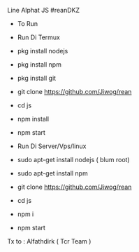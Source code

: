 Line Alphat JS
#reanDKZ

- To Run
- Run Di Termux
- pkg install nodejs
- pkg install npm
- pkg install git
- git clone https://github.com/Jiwog/rean
- cd js
- npm install
- npm start

- Run Di Server/Vps/linux
- sudo apt-get install nodejs ( blum root)
- sudo apt-get install npm
- git clone https://github.com/Jiwog/rean
- cd js
- npm i
- npm start

Tx to : Alfathdirk ( Tcr Team )



